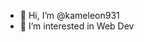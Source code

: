 - 👋 Hi, I’m @kameleon931
- 👀 I’m interested in Web Dev

<!---
kameleon931/kameleon931 is a ✨ special ✨ repository because its `README.md` (this file) appears on your GitHub profile.
You can click the Preview link to take a look at your changes.
--->
